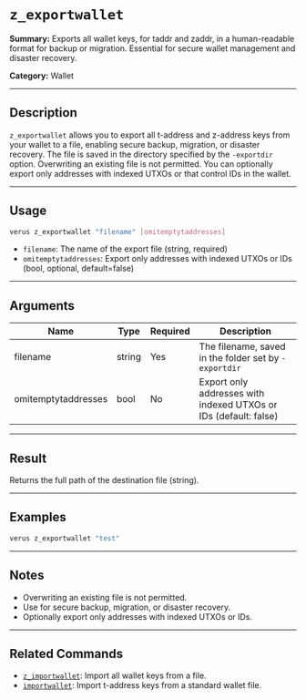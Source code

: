 # `z_exportwallet`

**Summary:**
Exports all wallet keys, for taddr and zaddr, in a human-readable format for backup or migration. Essential for secure wallet management and disaster recovery.

**Category:**
Wallet

---

## Description
`z_exportwallet` allows you to export all t-address and z-address keys from your wallet to a file, enabling secure backup, migration, or disaster recovery. The file is saved in the directory specified by the `-exportdir` option. Overwriting an existing file is not permitted. You can optionally export only addresses with indexed UTXOs or that control IDs in the wallet.

---

## Usage
```bash
verus z_exportwallet "filename" [omitemptytaddresses]
```
- `filename`: The name of the export file (string, required)
- `omitemptytaddresses`: Export only addresses with indexed UTXOs or IDs (bool, optional, default=false)

---

## Arguments
| Name                | Type    | Required | Description                                         |
|---------------------|---------|----------|-----------------------------------------------------|
| filename            | string  | Yes      | The filename, saved in the folder set by `-exportdir`|
| omitemptytaddresses | bool    | No       | Export only addresses with indexed UTXOs or IDs (default: false) |

---

## Result
Returns the full path of the destination file (string).

---

## Examples
```bash
verus z_exportwallet "test"
```

---

## Notes
- Overwriting an existing file is not permitted.
- Use for secure backup, migration, or disaster recovery.
- Optionally export only addresses with indexed UTXOs or IDs.

---

## Related Commands
- [`z_importwallet`](./z_importwallet.md): Import all wallet keys from a file.
- [`importwallet`](./importwallet.md): Import t-address keys from a standard wallet file. 